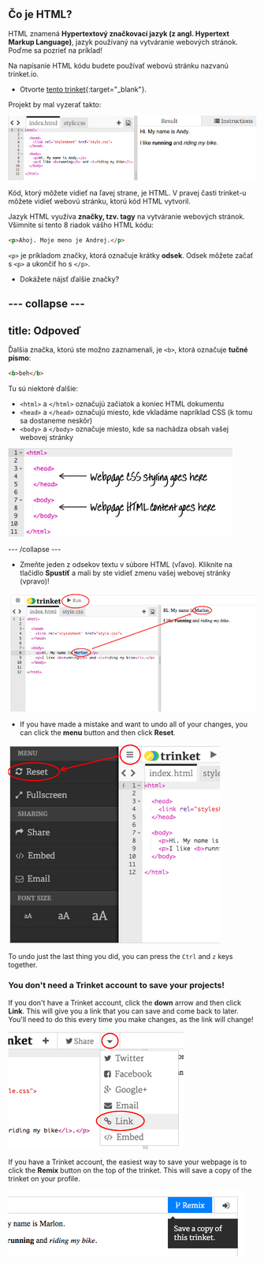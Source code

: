 ## Čo je HTML?

HTML znamená **Hypertextový značkovací jazyk (z angl. Hypertext Markup Language)**, jazyk používaný na vytváranie webových stránok. Poďme sa pozrieť na príklad!

Na napísanie HTML kódu budete používať webovú stránku nazvanú trinket.io.

+ Otvorte [tento trinket](http://jumpto.cc/web-intro){:target="_blank"}.

Projekt by mal vyzerať takto:

![screenshot](images/birthday-starter.png)

Kód, ktorý môžete vidieť na ľavej strane, je HTML. V pravej časti trinket-u môžete vidieť webovú stránku, ktorú kód HTML vytvoril.

Jazyk HTML využíva **značky, tzv. tagy** na vytváranie webových stránok. Všimnite si tento 8 riadok vášho HTML kódu:

```html
<p>Ahoj. Moje meno je Andrej.</p>
```

`<p>` je príkladom značky, ktorá označuje krátky **odsek**. Odsek môžete začať s `<p>` a ukončiť ho s `</p>`.

+ Dokážete nájsť ďalšie značky?

## \--- collapse \---

## title: Odpoveď

Ďalšia značka, ktorú ste možno zaznamenali, je `<b>`, ktorá označuje **tučné písmo**:

```html
<b>beh</b>
```

Tu sú niektoré ďalšie:

+ `<html>` a `</html>` označujú začiatok a koniec HTML dokumentu
+ `<head>` a `</head>` označujú miesto, kde vkladáme napríklad CSS (k tomu sa dostaneme neskôr)
+ `<body>` a `</body>` označuje miesto, kde sa nachádza obsah vašej webovej stránky

![screenshot](images/birthday-head-body.png)

\--- /collapse \---

+ Zmeňte jeden z odsekov textu v súbore HTML (vľavo). Kliknite na tlačidlo **Spustiť** a mali by ste vidieť zmenu vašej webovej stránky (vpravo)!

![screenshot](images/birthday-edit-html.png)

+ If you have made a mistake and want to undo all of your changes, you can click the **menu** button and then click **Reset**.

![screenshot](images/birthday-reset.png)

To undo just the last thing you did, you can press the `Ctrl` and `z` keys together.

### You don't need a Trinket account to save your projects!

If you don't have a Trinket account, click the **down** arrow and then click **Link**. This will give you a link that you can save and come back to later. You'll need to do this every time you make changes, as the link will change!

![screenshot](images/birthday-link.png)

If you have a Trinket account, the easiest way to save your webpage is to click the **Remix** button on the top of the trinket. This will save a copy of the trinket on your profile.

![screenshot](images/birthday-remix.png)